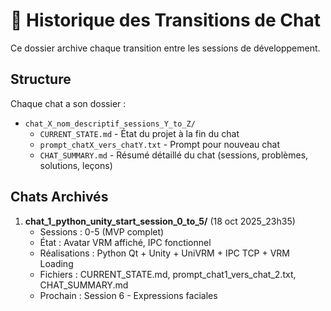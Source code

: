 # 📝 Historique des Transitions de Chat

Ce dossier archive chaque transition entre les sessions de développement.

## Structure

Chaque chat a son dossier :
- `chat_X_nom_descriptif_sessions_Y_to_Z/`
  - `CURRENT_STATE.md` - État du projet à la fin du chat
  - `prompt_chatX_vers_chatY.txt` - Prompt pour nouveau chat
  - `CHAT_SUMMARY.md` - Résumé détaillé du chat (sessions, problèmes, solutions, leçons)

## Chats Archivés

1. **chat_1_python_unity_start_session_0_to_5/** (18 oct 2025_23h35)
   - Sessions : 0-5 (MVP complet)
   - État : Avatar VRM affiché, IPC fonctionnel
   - Réalisations : Python Qt + Unity + UniVRM + IPC TCP + VRM Loading
   - Fichiers : CURRENT_STATE.md, prompt_chat1_vers_chat_2.txt, CHAT_SUMMARY.md
   - Prochain : Session 6 - Expressions faciales